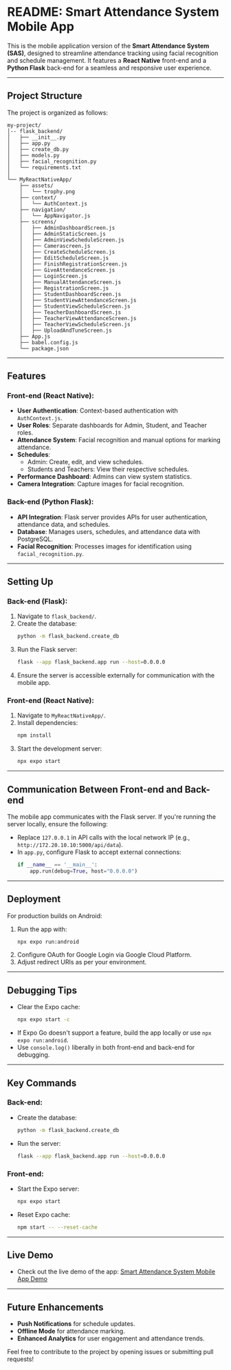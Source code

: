 # README: Smart Attendance System Mobile App  

This is the mobile application version of the **Smart Attendance System (SAS)**, designed to streamline attendance tracking using facial recognition and schedule management. It features a **React Native** front-end and a **Python Flask** back-end for a seamless and responsive user experience.

---

## Project Structure  

The project is organized as follows:  

```
my-project/
│-- flask_backend/
│   ├── __init__.py
│   ├── app.py
│   ├── create_db.py
│   ├── models.py
│   ├── facial_recognition.py
│   └── requirements.txt
│
└── MyReactNativeApp/
    ├── assets/
    │   └── trophy.png
    ├── context/
    │   └── AuthContext.js
    ├── navigation/
    │   └── AppNavigator.js
    ├── screens/
    │   ├── AdminDashboardScreen.js
    │   ├── AdminStaticScreen.js
    │   ├── AdminViewScheduleScreen.js
    │   ├── Camerascreen.js
    │   ├── CreateScheduleScreen.js
    │   ├── EditScheduleScreen.js
    │   ├── FinishRegistrationScreen.js
    │   ├── GiveAttendanceScreen.js
    │   ├── LoginScreen.js
    │   ├── ManualAttendanceScreen.js
    │   ├── RegistrationScreen.js
    │   ├── StudentDashboardScreen.js
    │   ├── StudentViewAttendanceScreen.js
    │   ├── StudentViewScheduleScreen.js
    │   ├── TeacherDashboardScreen.js
    │   ├── TeacherViewAttendanceScreen.js
    │   ├── TeacherViewScheduleScreen.js
    │   ├── UploadAndTuneScreen.js
    ├── App.js
    ├── babel.config.js
    └── package.json
```

---

## Features  

### Front-end (React Native):  
- **User Authentication**: Context-based authentication with `AuthContext.js`.  
- **User Roles**: Separate dashboards for Admin, Student, and Teacher roles.  
- **Attendance System**: Facial recognition and manual options for marking attendance.  
- **Schedules**:  
  - Admin: Create, edit, and view schedules.  
  - Students and Teachers: View their respective schedules.  
- **Performance Dashboard**: Admins can view system statistics.  
- **Camera Integration**: Capture images for facial recognition.  

### Back-end (Python Flask):  
- **API Integration**: Flask server provides APIs for user authentication, attendance data, and schedules.  
- **Database**: Manages users, schedules, and attendance data with PostgreSQL.  
- **Facial Recognition**: Processes images for identification using `facial_recognition.py`.  

---

## Setting Up  

### Back-end (Flask):  
1. Navigate to `flask_backend/`.  
2. Create the database:  
   ```bash
   python -m flask_backend.create_db
   ```  
3. Run the Flask server:  
   ```bash
   flask --app flask_backend.app run --host=0.0.0.0
   ```  
4. Ensure the server is accessible externally for communication with the mobile app.  

### Front-end (React Native):  
1. Navigate to `MyReactNativeApp/`.  
2. Install dependencies:  
   ```bash
   npm install
   ```  
3. Start the development server:  
   ```bash
   npx expo start
   ```  

---

## Communication Between Front-end and Back-end  

The mobile app communicates with the Flask server. If you're running the server locally, ensure the following:  
- Replace `127.0.0.1` in API calls with the local network IP (e.g., `http://172.20.10.10:5000/api/data`).  
- In `app.py`, configure Flask to accept external connections:  
  ```python
  if __name__ == '__main__':
      app.run(debug=True, host="0.0.0.0")
  ```  

---

## Deployment  

For production builds on Android:  
1. Run the app with:  
   ```bash
   npx expo run:android
   ```  
2. Configure OAuth for Google Login via Google Cloud Platform.  
3. Adjust redirect URIs as per your environment.  

---

## Debugging Tips  

- Clear the Expo cache:  
  ```bash
  npx expo start -c
  ```  
- If Expo Go doesn't support a feature, build the app locally or use `npx expo run:android`.  
- Use `console.log()` liberally in both front-end and back-end for debugging.  

---

## Key Commands  

### Back-end:  
- Create the database:  
  ```bash
  python -m flask_backend.create_db
  ```  
- Run the server:  
  ```bash
  flask --app flask_backend.app run --host=0.0.0.0
  ```  

### Front-end:  
- Start the Expo server:  
  ```bash
  npx expo start
  ```  
- Reset Expo cache:  
  ```bash
  npm start -- --reset-cache
  ```  

---

## Live Demo  

- Check out the live demo of the app: [Smart Attendance System Mobile App Demo](https://www.youtube.com/watch?v=z_8I__NAT_E)  

---

## Future Enhancements  

- **Push Notifications** for schedule updates.  
- **Offline Mode** for attendance marking.  
- **Enhanced Analytics** for user engagement and attendance trends.  

Feel free to contribute to the project by opening issues or submitting pull requests!
